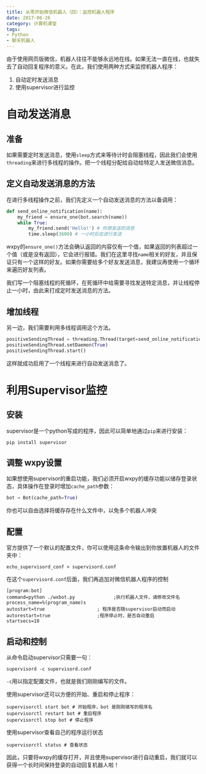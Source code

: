 ```yaml
---
title: 从零开始微信机器人（四）：监控机器人程序
date: 2017-06-26
category: 计算机课堂
tags: 
- Python
- 聊天机器人
---
```




由于使用网页版微信，机器人往往不能够永远地在线。如果无法一直在线，也就失去了自动回复程序的意义。在此，我们使用两种方式来监控机器人程序：

1. 自动定时发送消息
2. 使用supervisor进行监控



# 自动发送消息

## 准备

如果需要定时发送消息，使用`sleep`方式来等待计时会阻塞线程，因此我们会使用`threading`来进行多线程的操作。把一个线程分配给自动给特定人发送微信消息。

## 定义自动发送消息的方法

在进行多线程操作之前，我们先定义一个自动发送消息的方法以备调用：

```python
def send_online_notification(name):
    my_friend = ensure_one(bot.search(name))
    while True:
        my_friend.send('Hello!') # 你想发送的消息
        time.sleep(3600) # 一小时后在进行发送
```

wxpy的`ensure_one()`方法会确认返回的内容仅有一个值，如果返回的列表超过一个值（或是没有返回），它会进行报错。我们在这里寻找`name`相关的好友，并且保证只有一个这样的好友。如果你需要给多个好友发送消息，我建议再使用一个循环来遍历好友列表。

<!--more-->

我们写一个阻塞线程的死循环，在死循环中给需要寻找发送特定消息，并让线程停止一小时，由此来打成定时发送消息的方法。

## 增加线程

另一边，我们需要利用多线程调用这个方法。

```python
positiveSendingThread = threading.Thread(target=send_online_notification, args=(u'乙醚。',)) # 请在这里输入你想要寻找的好友昵称或备注
positiveSendingThread.setDaemon(True)
positiveSendingThread.start()
```

这样就成功启用了一个线程来进行自动发送消息了。



# 利用Supervisor监控

## 安装

supervisor是一个python写成的程序，因此可以简单地通过`pip`来进行安装：

```shell
pip install supervisor
```



## 调整 wxpy设置

如果想使用supervisor的重启功能，我们必须开启wxpy的缓存功能以储存登录状态，具体操作在登录时增加`cache_path`参数：

```python
bot = Bot(cache_path=True)
```

你也可以自由选择将缓存存在什么文件中，以免多个机器人冲突



## 配置

官方提供了一个默认的配置文件，你可以使用这条命令输出到你放置机器人的文件夹中：

```shell
echo_supervisord_conf > supervisord.conf
```

在这个`supervisord.conf`后面，我们再追加对微信机器人程序的控制

```shell
[program:bot]  
command=python ./wxbot.py              ;执行机器人文件，请修改文件名 
process_name=%(program_name)s  
autostart=true                   ; 程序是否随supervisor启动而启动  
autorestart=true                 ;程序停止时，是否自动重启  
startsecs=10  
```



## 启动和控制

从命令启动supervisor只需要一句：

```
supervisord -c supervisord.conf
```

`-c`用以指定配置文件，也就是我们刚刚编写的文件。

使用supervisor还可以方便的开始、重启和停止程序：

```shell
supervisorctl start bot # 开始程序，bot 是刚刚填写的程序名
supervisorctl restart bot # 重启程序
supervisorctl stop bot # 停止程序
```

使用supervisor查看自己的程序运行状态

```shell
supervisorctl status # 查看状态
```

因此，只要将wxpy的缓存打开，并且使用supervisor进行自动重启，我们就可以获得一个长时间保持登录的自动回复机器人啦！

